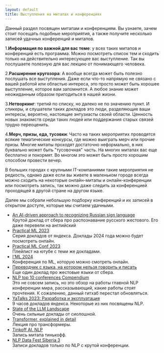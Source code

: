 ```yaml
---
layout: default
title: Выступления на митапах и конференциях
---
```

Данный раздел посвящен митапам и конференциям. Вы узнаете, зачем стоит посещать подобные мероприятия, а также получите несколько записей удачных конференций и митапов.

1.**Информация по важной для вас теме**: у всех таких митапов и конференций есть программа. Можно посмотреть список тем и сходить только на действительно интересующее вас выступление. Так вы послушаете полезную для вас лекцию от понимающего человека.

2.**Расширение кругозора**: А вообще всегда может быть полезно послушать все выступления. Даже если что-то напрямую не связано с вашей работой или областью интереса, это просто может быть хорошее выступление, которое вам запомнится. А любое знание может неожиданным образом пригодиться в нашей жизни.

3.**Нетворкинг**: третий по списку, но далеко не по значению пункт. И спикеры, и слушатели таких докладов это люди, разделяющие ваши интересы, вероятно, настоящие энтузиасты своей области. Ценность новых знакомств среди таких людей или поддержания старых связей трудно переоценить.

4.**Мерч, призы, еда, тусовки**: Часто на таких мероприятих проводятся всякие тематические конкурсы, где можно выиграть мерч или прочие призы. Многие митапы проходят достаточно неформально, в них буквально может быть "тусовочная" часть. На многих митапах вас еще бесплатно и покормят. Во многом это может быть просто хорошим способом провести вечер.

В больших городах с крупными IT-компаниями такие мероприятия не редкость, однако даже если вы живете в маленьком городе всегда можно сходить на некоторые онлайн-митапы и онлайн-конференции или посмотреть запись, так можно даже следить за конференцией проходящей в другой стране на другом языке.

Далее мы собрали небольшую подборку конференций и их записей в открытом доступе, которые мы считаем удачными.

- <a href="https://aij.ru/eng/archive?albumId=2&videoId=319">An AI-driven approach to recognizing Russian sign language</a>  
Крутой доклад от сбера про распознавание русского жестового. Его даже перевели на английский
- <a href="https://www.kaggle.com/competitions/avito-duplicate-ads-detection">Practical ML 2023</a>  
Серия докладов от яндекса. Доклады 2024 года можно будет посмотреть онлайн.
- <a href="https://www.youtube.com/playlist?list=PL0beoaW5rFR9oQg96Wu0NVsUZZpFbTzK9">Practical ML Conf 2023</a>  
Плейлист на ютубе с теми же докладами.
- <a href="https://imlconf.com/?ysclid=lvd967kdei612635697">I'ML 2024</a>  
Конференция по ML, которую можно смотреть онлайн.
- <a href="https://www.youtube.com/watch?v=Cho7kM2IxHk">Переводчик с языка, на котором нельзя говорить и писать</a>  
Еще один доклад про жестовые языки от сбера.
- <a href="https://github.com/soulbliss/NLP-conference-compendium?ysclid=lvbvb79r3u631484259">NLP top 10 conferences Compendium</a>  
Это не совсем запись, но это обзор на работы главной NLP конференции мира, рассказывающий, какие работы стоят прочтения. К сожалению, данный гитхаб перестал обновляться.
- <a href="https://www.youtube.com/watch?v=MIq8x7FlsEw&t=23759s">YaTalks 2023: Разработка и эксплуатация</a>  
9 часов докладов яндекса. Некоторые из них посвящены NLP.
- <a href="https://www.youtube.com/watch?v=TBxt2Bz65GM">State of the LLM Landscape</a>  
Очень сильные доклады от сиолошной.
- <a href="https://www.youtube.com/watch?v=iOrNbK2T92M">Transformer, explained in detail</a>  
Лекция про трансформеры.
- <a href="https://www.youtube.com/watch?v=SwfzebRc1ZU">Tinkoff AI. NLP</a>  
Запись митапа тинькофф.
- <a href="https://ods.ai/tracks/sibfest3-nlp?ysclid=lvd9rrj75v83063028">NLP Data Fest Siberia 3</a>  
Записи докладов только по NLP с крутой конференции.
